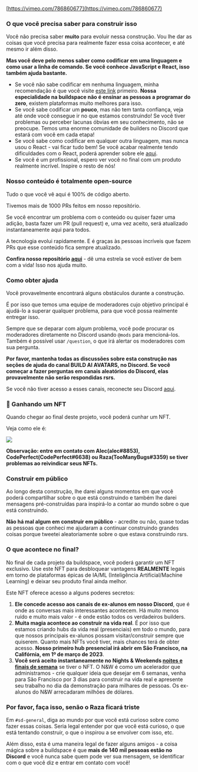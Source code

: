 [https://vimeo.com/786860677](https://vimeo.com/786860677)

### O que você precisa saber para construir isso

Você não precisa saber **muito** para evoluir nessa construção. Vou lhe dar as coisas que você precisa para realmente fazer essa coisa acontecer, e até mesmo ir além disso.

**Mas você deve pelo menos saber como codificar em uma linguagem e como usar a linha de comando. Se você conhece JavaScript e React, isso também ajuda bastante.**

- Se você não sabe codificar em nenhuma linguagem, minha recomendação é que você visite [este link](https://scrimba.com/learn/learnjavascript) primeiro. **Nossa especialidade na buildspace não é ensinar as pessoas a programar do zero**, existem plataformas muito melhores para isso.
- Se você sabe codificar um **pouco**, mas não tem tanta confiança, veja até onde você consegue ir no que estamos construindo! Se você tiver problemas ou perceber lacunas óbvias em seu conhecimento, não se preocupe. Temos uma enorme comunidade de builders no Discord que estará com você em cada etapa!
- Se você sabe como codificar em qualquer outra linguagem, mas nunca usou o React - vai ficar tudo bem! Se você acabar realmente tendo dificuldades com o React, poderá aprender sobre ele [aqui](https://scrimba.com/learn/learnreact).
- Se você é um profissional, espero ver você no final com um produto realmente incrível. Inspire o resto de nós!

### Nosso conteúdo é totalmente open-source

Tudo o que você vê aqui é 100% de código aberto.

Tivemos mais de 1000 PRs feitos em nosso repositório.

Se você encontrar um problema com o conteúdo ou quiser fazer uma adição, basta fazer um PR (pull request) e, uma vez aceito, será atualizado instantaneamente aqui para todos.

A tecnologia evolui rapidamente. E é graças às pessoas incríveis que fazem PRs que esse conteúdo fica sempre atualizado.

**Confira nosso repositório [aqui](https://github.com/buildspace/buildspace-projects)** - dê uma estrela se você estiver de bem com a vida! Isso nos ajuda muito.

### Como obter ajuda

Você provavelmente encontrará alguns obstáculos durante a construção.

É por isso que temos uma equipe de moderadores cujo objetivo principal é ajudá-lo a superar qualquer problema, para que você possa realmente entregar isso.

Sempre que se deparar com algum problema, você pode procurar os moderadores diretamente no Discord usando `@mods` para mencioná-los. Também é possível usar `/question`, o que irá alertar os moderadores com sua pergunta.

**Por favor, mantenha todas as discussões sobre esta construção nas seções de ajuda do canal BUILD AI AVATARS, no Discord. Se você começar a fazer perguntas em canais aleatórios do Discord, elas provavelmente não serão respondidas rsrs.**

Se você não tiver acesso a esses canais, reconecte seu Discord [aqui](https://buildspace.so/p/build-ai-avatars).

### 💎 Ganhando um NFT

Quando chegar ao final deste projeto, você poderá cunhar um NFT.

Veja como ele é:

<img src="https://gateway.ipfscdn.io/ipfs/Qmbin1wzGT1ubAmLZ6FWeXkE12fQJcS9zB1pG77T8Hs1RG/8.png" />

**Observação: entre em contato com Alec(alec#8853), CodePerfect(CodePerfect#6638) ou Raza(TooManyBugs#3359) se tiver problemas ao reivindicar seus NFTs.**

### Construir em público

Ao longo desta construção, lhe darei alguns momentos em que você poderá compartilhar sobre o que está construindo e também lhe darei mensagens pré-construídas para inspirá-lo a contar ao mundo sobre o que está construindo.

**Não há mal algum em construir em público** - acredite ou não, quase todas as pessoas que conheci me ajudaram a continuar construindo grandes coisas porque tweetei aleatoriamente sobre o que estava construindo rsrs.

### O que acontece no final?

No final de cada projeto da buildspace, você poderá garantir um NFT exclusivo. Use este NFT para desbloquear vantagens **REALMENTE** legais em torno de plataformas épicas de IA/ML (Inteligência Artificial/Machine Learning) e deixar seu produto final ainda melhor.

Este NFT oferece acesso a alguns poderes secretos:

1. **Ele concede acesso aos canais de ex-alunos em nosso Discord**, que é onde as conversas mais interessantes acontecem. Há muito menos ruído e muito mais valor - é onde estão todos os verdadeiros builders.
2. **Muita magia acontece ao construir na vida real**. É por isso que estamos criando hubs da vida real (presenciais) em todo o mundo, para que nossos principais ex-alunos possam visitar/construir sempre que quiserem. Quanto mais NFTs você tiver, mais chances terá de obter acesso. **Nosso primeiro hub presencial irá abrir em São Francisco, na Califórnia, em 1º de março de 2023**.
3. **Você será aceito instantaneamente no Nights & Weekends [noites e finais de semana](https://buildspace.so/nights-and-weekends)** se tiver o NFT. O N&W é como um acelerador que administramos - crie qualquer ideia que desejar em 6 semanas, venha para São Francisco por 3 dias para construir na vida real e apresente seu trabalho no dia da demonstração para milhares de pessoas. Os ex-alunos do N&W arrecadaram milhões de dólares.

### Por favor, faça isso, senão o Raza ficará triste

Em `#sd-general`, diga ao mundo por que você está curioso sobre como fazer essas coisas. Seria legal entender por que você está curioso, o que está tentando construir, o que o inspirou a se envolver com isso, etc.

Além disso, esta é uma maneira legal de fazer alguns amigos - a coisa mágica sobre a buildspace é que **mais de 140 mil pessoas estão no Discord** e você nunca sabe quem pode ver sua mensagem, se identificar com o que você diz e entrar em contato com você!



